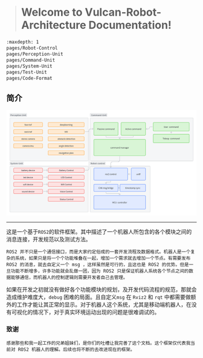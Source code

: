 > # Welcome to Vulcan-Robot-Architecture Documentation!

```{toctree}
:maxdepth: 1
pages/Robot-Control
pages/Perception-Unit
pages/Command-Unit
pages/System-Unit
pages/Test-Unit
pages/Code-Format
```

## 简介

![softWare pipeline](./_static/vulcan_tree.png)

------

这是一个基于`ROS2`的软件框架。其中描述了一个机器人所包含的各个模块之间的消息连接，开发规范以及测试方法。

```{warning}
ROS2 并不只是一个通信接口，而是大家约定俗成的一套开发流程及数据格式。机器人是一个复杂的系统，如果只是将一个个功能堆叠在一起，增加一个需求就去增加一个节点。有需要发布 ROS2 的消息，就去自定义一个 msg ，这样虽然是可行的，且这也是 ROS2 的优势。但是一旦功能不断增多，许多功能就会乱做一团，因为 ROS2 只是保证机器人系统各个节点之间的数据能够通信，而机器人的控制逻辑则需要开发者自己去管理。
```

​	如果在开发之初就没有做好各个功能模块的规划，及开发代码流程的规范，那就会造成维护难度大，`debug` 困难的局面。且自定义`msg` 在 `Rviz2` 和 `rqt` 中都需要做额外的工作才能让其正常的显示。对于机器人这个系统，尤其是移动端机器人，在没有可视化的情况下，对于真实环境运动出现的问题是很难调试的。

### 致谢

```{note}
感谢那些和我一起工作的兄弟姐妹们，是你们的吐槽让我完善了这个文档。这个框架仅代表我当前对 ROS2 机器人的理解。后续也将不断的去改进现在的框架。
```